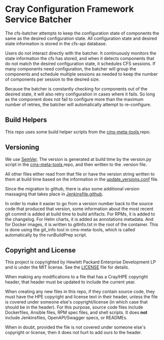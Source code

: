# Cray Configuration Framework Service Batcher

The cfs-batcher attempts to keep the configuration state of components the same
as the desired configuration state.  All configuration state and desired state
information is stored in the cfs-api database.

Users do not interact directly with the batcher.  It continuously monitors
the state information the cfs has stored, and when it detects components that
do not match the desired configuration state, it schedules CFS sessions.  If
many components need configuration, the batcher will group the components and
schedule multiple sessions as needed to keep the number of components per
session to the desired size.

Because the batcher is constantly checking for components out of the desired
state, it will also retry configuration in cases where it fails.  So long as
the component does not fail to configure more than the maximum number of
retries, the batcher will automatically attempt to re-configure.

## Build Helpers
This repo uses some build helper scripts from the 
[cms-meta-tools ](https://github.com/Cray-HPE/cms-meta-tools) repo.

## Versioning
We use [SemVer](http://semver.org/). The version is generated at build time by the
version.py script in the [cms-meta-tools ](https://github.com/Cray-HPE/cms-meta-tools) repo,
and then written to the .version file.

All other files either read from that file or have the version string written to them at
build time based on the information in the [update_versions.conf](update_versions.conf) file. 

Since the migration to github, there is also some additional version massaging that takes place
in [Jenkinsfile.github](Jenkinsfile.github).

In order to make it easier to go from a version number back to the source code that produced that version,
some information about the most recent git commit is added at build time to build artifacts.
For RPMs, it is added to the changelog. For Helm charts, it is added as annotations metadata. And for
Docker images, it is written to gitInfo.txt in the root of the container. This is done using the
git_info tool in cms-meta-tools, which is called automatically by the runBuildPrep script.

## Copyright and License
This project is copyrighted by Hewlett Packard Enterprise Development LP and is under the MIT
license. See the [LICENSE](LICENSE) file for details.

When making any modifications to a file that has a Cray/HPE copyright header, that header
must be updated to include the current year.

When creating any new files in this repo, if they contain source code, they must have
the HPE copyright and license text in their header, unless the file is covered under
someone else's copyright/license (in which case that should be in the header). For this
purpose, source code files include Dockerfiles, Ansible files, RPM spec files, and shell
scripts. It does **not** include Jenkinsfiles, OpenAPI/Swagger specs, or READMEs.

When in doubt, provided the file is not covered under someone else's copyright or license, then
it does not hurt to add ours to the header.
